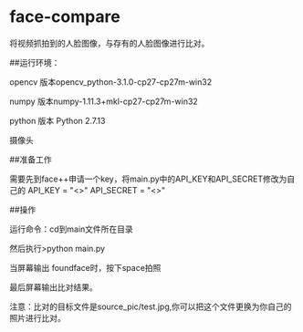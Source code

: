 # face-compare

将视频抓拍到的人脸图像，与存有的人脸图像进行比对。

##运行环境：

opencv 版本opencv_python-3.1.0-cp27-cp27m-win32

numpy 版本numpy-1.11.3+mkl-cp27-cp27m-win32

python 版本 Python 2.7.13

摄像头

##准备工作

需要先到face++申请一个key，将main.py中的API_KEY和API_SECRET修改为自己的
API_KEY = "<<your key>>"
API_SECRET = "<<your secret>>"

##操作

运行命令：cd到main文件所在目录

然后执行>python main.py

当屏幕输出 foundface时，按下space拍照

最后屏幕输出比对结果。

注意：比对的目标文件是source_pic/test.jpg,你可以把这个文件更换为你自己的照片进行比对。
